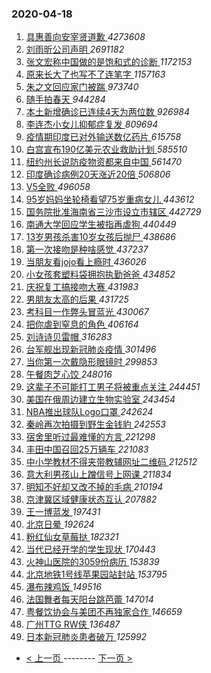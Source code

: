 ### 2020-04-18 
1. [ 具惠善向安宰贤道歉 ](https://s.weibo.com/weibo?q=%23%E5%85%B7%E6%83%A0%E5%96%84%E5%90%91%E5%AE%89%E5%AE%B0%E8%B4%A4%E9%81%93%E6%AD%89%23&Refer=top) *4273608*
1. [ 刘雨昕公司声明 ](https://s.weibo.com/weibo?q=%23%E5%88%98%E9%9B%A8%E6%98%95%E5%85%AC%E5%8F%B8%E5%A3%B0%E6%98%8E%23&Refer=top) *2691182*
1. [ 张文宏称中国做的是饱和式的诊断 ](https://s.weibo.com/weibo?q=%23%E5%BC%A0%E6%96%87%E5%AE%8F%E7%A7%B0%E4%B8%AD%E5%9B%BD%E5%81%9A%E7%9A%84%E6%98%AF%E9%A5%B1%E5%92%8C%E5%BC%8F%E7%9A%84%E8%AF%8A%E6%96%AD%23&Refer=top) *1172153*
1. [ 原来长大了也写不了连笔字 ](https://s.weibo.com/weibo?q=%23%E5%8E%9F%E6%9D%A5%E9%95%BF%E5%A4%A7%E4%BA%86%E4%B9%9F%E5%86%99%E4%B8%8D%E4%BA%86%E8%BF%9E%E7%AC%94%E5%AD%97%23&Refer=top) *1157163*
1. [ 朱之文回应家门被踹 ](https://s.weibo.com/weibo?q=%23%E6%9C%B1%E4%B9%8B%E6%96%87%E5%9B%9E%E5%BA%94%E5%AE%B6%E9%97%A8%E8%A2%AB%E8%B8%B9%23&Refer=top) *973740*
1. [ 随手拍春天 ](https://s.weibo.com/weibo?q=%23%E9%9A%8F%E6%89%8B%E6%8B%8D%E6%98%A5%E5%A4%A9%23&Refer=top) *944284*
1. [ 本土新增确诊已连续4天为两位数 ](https://s.weibo.com/weibo?q=%23%E6%9C%AC%E5%9C%9F%E6%96%B0%E5%A2%9E%E7%A1%AE%E8%AF%8A%E5%B7%B2%E8%BF%9E%E7%BB%AD4%E5%A4%A9%E4%B8%BA%E4%B8%A4%E4%BD%8D%E6%95%B0%23&Refer=top) *926984*
1. [ 李连杰小女儿抑郁症复发 ](https://s.weibo.com/weibo?q=%23%E6%9D%8E%E8%BF%9E%E6%9D%B0%E5%B0%8F%E5%A5%B3%E5%84%BF%E6%8A%91%E9%83%81%E7%97%87%E5%A4%8D%E5%8F%91%23&Refer=top) *809694*
1. [ 疫情期印度已对外输送数亿药片 ](https://s.weibo.com/weibo?q=%E7%96%AB%E6%83%85%E6%9C%9F%E5%8D%B0%E5%BA%A6%E5%B7%B2%E5%AF%B9%E5%A4%96%E8%BE%93%E9%80%81%E6%95%B0%E4%BA%BF%E8%8D%AF%E7%89%87&Refer=top) *615758*
1. [ 白宫宣布190亿美元农业救助计划 ](https://s.weibo.com/weibo?q=%23%E7%99%BD%E5%AE%AB%E5%AE%A3%E5%B8%83190%E4%BA%BF%E7%BE%8E%E5%85%83%E5%86%9C%E4%B8%9A%E6%95%91%E5%8A%A9%E8%AE%A1%E5%88%92%23&Refer=top) *585510*
1. [ 纽约州长说防疫物资都来自中国 ](https://s.weibo.com/weibo?q=%23%E7%BA%BD%E7%BA%A6%E5%B7%9E%E9%95%BF%E8%AF%B4%E9%98%B2%E7%96%AB%E7%89%A9%E8%B5%84%E9%83%BD%E6%9D%A5%E8%87%AA%E4%B8%AD%E5%9B%BD%23&Refer=top) *561470*
1. [ 印度确诊病例20天涨近20倍 ](https://s.weibo.com/weibo?q=%23%E5%8D%B0%E5%BA%A6%E7%A1%AE%E8%AF%8A%E7%97%85%E4%BE%8B20%E5%A4%A9%E6%B6%A8%E8%BF%9120%E5%80%8D%23&Refer=top) *506806*
1. [ V5全败 ](https://s.weibo.com/weibo?q=%23V5%E5%85%A8%E8%B4%A5%23&Refer=top) *496058*
1. [ 95岁妈妈坐轮椅看望75岁重病女儿 ](https://s.weibo.com/weibo?q=%2395%E5%B2%81%E5%A6%88%E5%A6%88%E5%9D%90%E8%BD%AE%E6%A4%85%E7%9C%8B%E6%9C%9B75%E5%B2%81%E9%87%8D%E7%97%85%E5%A5%B3%E5%84%BF%23&Refer=top) *443612*
1. [ 国务院批准海南省三沙市设立市辖区 ](https://s.weibo.com/weibo?q=%E5%9B%BD%E5%8A%A1%E9%99%A2%E6%89%B9%E5%87%86%E6%B5%B7%E5%8D%97%E7%9C%81%E4%B8%89%E6%B2%99%E5%B8%82%E8%AE%BE%E7%AB%8B%E5%B8%82%E8%BE%96%E5%8C%BA&Refer=top) *442729*
1. [ 南通大学回应学生被指再虐狗 ](https://s.weibo.com/weibo?q=%23%E5%8D%97%E9%80%9A%E5%A4%A7%E5%AD%A6%E5%9B%9E%E5%BA%94%E5%AD%A6%E7%94%9F%E8%A2%AB%E6%8C%87%E5%86%8D%E8%99%90%E7%8B%97%23&Refer=top) *440449*
1. [ 13岁男孩杀害10岁女孩后抛尸 ](https://s.weibo.com/weibo?q=%2313%E5%B2%81%E7%94%B7%E5%AD%A9%E6%9D%80%E5%AE%B310%E5%B2%81%E5%A5%B3%E5%AD%A9%E5%90%8E%E6%8A%9B%E5%B0%B8%23&Refer=top) *438686*
1. [ 第一次接吻是种啥感觉 ](https://s.weibo.com/weibo?q=%23%E7%AC%AC%E4%B8%80%E6%AC%A1%E6%8E%A5%E5%90%BB%E6%98%AF%E7%A7%8D%E5%95%A5%E6%84%9F%E8%A7%89%23&Refer=top) *437237*
1. [ 当朋友看jojo看上瘾时 ](https://s.weibo.com/weibo?q=%23%E5%BD%93%E6%9C%8B%E5%8F%8B%E7%9C%8Bjojo%E7%9C%8B%E4%B8%8A%E7%98%BE%E6%97%B6%23&Refer=top) *436026*
1. [ 小女孩套塑料袋拥抱执勤爸爸 ](https://s.weibo.com/weibo?q=%E5%B0%8F%E5%A5%B3%E5%AD%A9%E5%A5%97%E5%A1%91%E6%96%99%E8%A2%8B%E6%8B%A5%E6%8A%B1%E6%89%A7%E5%8B%A4%E7%88%B8%E7%88%B8&Refer=top) *434852*
1. [ 庆祝复工搞接吻大赛 ](https://s.weibo.com/weibo?q=%23%E5%BA%86%E7%A5%9D%E5%A4%8D%E5%B7%A5%E6%90%9E%E6%8E%A5%E5%90%BB%E5%A4%A7%E8%B5%9B%23&Refer=top) *431983*
1. [ 男朋友太高的后果 ](https://s.weibo.com/weibo?q=%23%E7%94%B7%E6%9C%8B%E5%8F%8B%E5%A4%AA%E9%AB%98%E7%9A%84%E5%90%8E%E6%9E%9C%23&Refer=top) *431725*
1. [ 考科目一作弊头冒蓝光 ](https://s.weibo.com/weibo?q=%23%E8%80%83%E7%A7%91%E7%9B%AE%E4%B8%80%E4%BD%9C%E5%BC%8A%E5%A4%B4%E5%86%92%E8%93%9D%E5%85%89%23&Refer=top) *430067*
1. [ 把你虐到窒息的角色 ](https://s.weibo.com/weibo?q=%23%E6%8A%8A%E4%BD%A0%E8%99%90%E5%88%B0%E7%AA%92%E6%81%AF%E7%9A%84%E8%A7%92%E8%89%B2%23&Refer=top) *406164*
1. [ 刘诗诗贝雷帽 ](https://s.weibo.com/weibo?q=%23%E5%88%98%E8%AF%97%E8%AF%97%E8%B4%9D%E9%9B%B7%E5%B8%BD%23&Refer=top) *316283*
1. [ 台军舰出现新冠肺炎疫情 ](https://s.weibo.com/weibo?q=%E5%8F%B0%E5%86%9B%E8%88%B0%E5%87%BA%E7%8E%B0%E6%96%B0%E5%86%A0%E8%82%BA%E7%82%8E%E7%96%AB%E6%83%85&Refer=top) *301496*
1. [ 当你第一次戴隐形眼镜时 ](https://s.weibo.com/weibo?q=%23%E5%BD%93%E4%BD%A0%E7%AC%AC%E4%B8%80%E6%AC%A1%E6%88%B4%E9%9A%90%E5%BD%A2%E7%9C%BC%E9%95%9C%E6%97%B6%23&Refer=top) *299853*
1. [ 午餐肉芝心饺 ](https://s.weibo.com/weibo?q=%23%E5%8D%88%E9%A4%90%E8%82%89%E8%8A%9D%E5%BF%83%E9%A5%BA%23&Refer=top) *248016*
1. [ 这辈子不可能打工男子将被重点关注 ](https://s.weibo.com/weibo?q=%23%E8%BF%99%E8%BE%88%E5%AD%90%E4%B8%8D%E5%8F%AF%E8%83%BD%E6%89%93%E5%B7%A5%E7%94%B7%E5%AD%90%E5%B0%86%E8%A2%AB%E9%87%8D%E7%82%B9%E5%85%B3%E6%B3%A8%23&Refer=top) *244451*
1. [ 美国在俄周边建立生物实验室 ](https://s.weibo.com/weibo?q=%E7%BE%8E%E5%9B%BD%E5%9C%A8%E4%BF%84%E5%91%A8%E8%BE%B9%E5%BB%BA%E7%AB%8B%E7%94%9F%E7%89%A9%E5%AE%9E%E9%AA%8C%E5%AE%A4&Refer=top) *243454*
1. [ NBA推出球队Logo口罩 ](https://s.weibo.com/weibo?q=NBA%E6%8E%A8%E5%87%BA%E7%90%83%E9%98%9FLogo%E5%8F%A3%E7%BD%A9&Refer=top) *242624*
1. [ 秦岭再次拍摄到野生金钱豹 ](https://s.weibo.com/weibo?q=%23%E7%A7%A6%E5%B2%AD%E5%86%8D%E6%AC%A1%E6%8B%8D%E6%91%84%E5%88%B0%E9%87%8E%E7%94%9F%E9%87%91%E9%92%B1%E8%B1%B9%23&Refer=top) *242553*
1. [ 宿舍里听过最难懂的方言 ](https://s.weibo.com/weibo?q=%23%E5%AE%BF%E8%88%8D%E9%87%8C%E5%90%AC%E8%BF%87%E6%9C%80%E9%9A%BE%E6%87%82%E7%9A%84%E6%96%B9%E8%A8%80%23&Refer=top) *221298*
1. [ 丰田中国召回25万辆车 ](https://s.weibo.com/weibo?q=%E4%B8%B0%E7%94%B0%E4%B8%AD%E5%9B%BD%E5%8F%AC%E5%9B%9E25%E4%B8%87%E8%BE%86%E8%BD%A6&Refer=top) *221083*
1. [ 中小学教材不得夹带教辅网址二维码 ](https://s.weibo.com/weibo?q=%23%E4%B8%AD%E5%B0%8F%E5%AD%A6%E6%95%99%E6%9D%90%E4%B8%8D%E5%BE%97%E5%A4%B9%E5%B8%A6%E6%95%99%E8%BE%85%E7%BD%91%E5%9D%80%E4%BA%8C%E7%BB%B4%E7%A0%81%23&Refer=top) *212512*
1. [ 意大利男孩山上蹭信号上网课 ](https://s.weibo.com/weibo?q=%E6%84%8F%E5%A4%A7%E5%88%A9%E7%94%B7%E5%AD%A9%E5%B1%B1%E4%B8%8A%E8%B9%AD%E4%BF%A1%E5%8F%B7%E4%B8%8A%E7%BD%91%E8%AF%BE&Refer=top) *211834*
1. [ 明知不好却又改不掉的毛病 ](https://s.weibo.com/weibo?q=%23%E6%98%8E%E7%9F%A5%E4%B8%8D%E5%A5%BD%E5%8D%B4%E5%8F%88%E6%94%B9%E4%B8%8D%E6%8E%89%E7%9A%84%E6%AF%9B%E7%97%85%23&Refer=top) *210194*
1. [ 京津冀区域健康状态互认 ](https://s.weibo.com/weibo?q=%23%E4%BA%AC%E6%B4%A5%E5%86%80%E5%8C%BA%E5%9F%9F%E5%81%A5%E5%BA%B7%E7%8A%B6%E6%80%81%E4%BA%92%E8%AE%A4%23&Refer=top) *207882*
1. [ 王一博蓝发 ](https://s.weibo.com/weibo?q=%23%E7%8E%8B%E4%B8%80%E5%8D%9A%E8%93%9D%E5%8F%91%23&Refer=top) *197431*
1. [ 北京日晕 ](https://s.weibo.com/weibo?q=%E5%8C%97%E4%BA%AC%E6%97%A5%E6%99%95&Refer=top) *192624*
1. [ 粉红仙女草莓挞 ](https://s.weibo.com/weibo?q=%23%E7%B2%89%E7%BA%A2%E4%BB%99%E5%A5%B3%E8%8D%89%E8%8E%93%E6%8C%9E%23&Refer=top) *182321*
1. [ 当代已经开学的学生现状 ](https://s.weibo.com/weibo?q=%23%E5%BD%93%E4%BB%A3%E5%B7%B2%E7%BB%8F%E5%BC%80%E5%AD%A6%E7%9A%84%E5%AD%A6%E7%94%9F%E7%8E%B0%E7%8A%B6%23&Refer=top) *170443*
1. [ 火神山医院的3059份病历 ](https://s.weibo.com/weibo?q=%E7%81%AB%E7%A5%9E%E5%B1%B1%E5%8C%BB%E9%99%A2%E7%9A%843059%E4%BB%BD%E7%97%85%E5%8E%86&Refer=top) *153839*
1. [ 北京地铁1号线苹果园站封站 ](https://s.weibo.com/weibo?q=%E5%8C%97%E4%BA%AC%E5%9C%B0%E9%93%811%E5%8F%B7%E7%BA%BF%E8%8B%B9%E6%9E%9C%E5%9B%AD%E7%AB%99%E5%B0%81%E7%AB%99&Refer=top) *153795*
1. [ 瀑布辣鸡饭 ](https://s.weibo.com/weibo?q=%23%E7%80%91%E5%B8%83%E8%BE%A3%E9%B8%A1%E9%A5%AD%23&Refer=top) *149516*
1. [ 法国舞者每天阳台跳芭蕾 ](https://s.weibo.com/weibo?q=%E6%B3%95%E5%9B%BD%E8%88%9E%E8%80%85%E6%AF%8F%E5%A4%A9%E9%98%B3%E5%8F%B0%E8%B7%B3%E8%8A%AD%E8%95%BE&Refer=top) *147014*
1. [ 粤餐饮协会与美团不再独家合作 ](https://s.weibo.com/weibo?q=%E7%B2%A4%E9%A4%90%E9%A5%AE%E5%8D%8F%E4%BC%9A%E4%B8%8E%E7%BE%8E%E5%9B%A2%E4%B8%8D%E5%86%8D%E7%8B%AC%E5%AE%B6%E5%90%88%E4%BD%9C&Refer=top) *146659*
1. [ 广州TTG RW侠 ](https://s.weibo.com/weibo?q=%E5%B9%BF%E5%B7%9ETTG%20RW%E4%BE%A0&Refer=top) *136487*
1. [ 日本新冠肺炎患者破万 ](https://s.weibo.com/weibo?q=%23%E6%97%A5%E6%9C%AC%E6%96%B0%E5%86%A0%E8%82%BA%E7%82%8E%E6%82%A3%E8%80%85%E7%A0%B4%E4%B8%87%23&Refer=top) *125992* 

- [ < 上一页 ](https://github.com/able8/weibo-hot-record/blob/master/2020-04-17.md) -------- [ 下一页 > ](https://github.com/able8/weibo-hot-record/blob/master/2020-04-19.md)